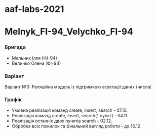 # aaf-labs-2021
# Melnyk_FI-94_Velychko_FI-94
  ### Бригада
* Мельник Ілля (ФІ-94)
* Величко Олена (ФІ-94)

### Варіант
Варіант №3: Реляційна модель із підтримкою агрегації даних (числа) 

### Графік
* Умовна реалізація команд create, insert, search - 07.10.
* Реалізація команд create, insert, search(1 пункт) - 04.11.
* Реалізація останніх двох пунктів search - 02.12.
* Обробка всіх помилок та фінальний вигляд роботи - до 16.12.